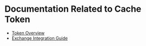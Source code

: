 # Documentation Related to Cache Token

* [Token Overview](./TOKEN_OVERVIEW.md)
* [Exchange Integration Guide](./INTEGRATION_GUIDE.md)
